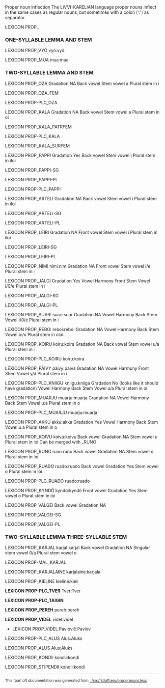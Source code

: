 Proper noun inflection
The LIVVI-KARELIAN language proper nouns inflect in the same cases as regular
nouns, but sometimes with a colon (':') as separator.

LEXICON PROP_ 

### ONE-SYLLABLE LEMMA AND STEM
LEXICON PROP_VYÖ vyö:vyö

LEXICON PROP_MUA mua:maa



### TWO-SYLLABLE LEMMA AND STEM
LEXICON PROP_OZA
Gradation NA
Back vowel
Stem  vowel a
Plural stem in i

LEXICON PROP_OZA_FEM

LEXICON PROP-PLC_OZA


LEXICON PROP_KALA 
Gradation NA
Back vowel
Stem  vowel a
Plural stem in oi



LEXICON PROP_KALA_PATRFEM 

LEXICON PROP-PLC_KALA 

LEXICON PROP_KALA_SURFEM 




LEXICON PROP_PAPPI 
Gradation Yes
Back vowel
Stem	 vowel i
Plural stem in iloi

LEXICON PROP_PAPPI-SG 

LEXICON PROP_PAPPI-PL 

LEXICON PROP-PLC_PAPPI 

LEXICON PROP_ARTELI
Gradation NA
Back vowel
Stem  vowel i
Plural stem in iloi

LEXICON PROP_ARTELI-SG

LEXICON PROP_ARTELI-PL


LEXICON PROP_LEIRI
Gradation NA
Front vowel
Stem  vowel i
Plural stem in iloi

LEXICON PROP_LEIRI-SG

LEXICON PROP_LEIRI-PL



LEXICON PROP_NIMI nimi:nim
Gradation NA
Front vowel
Stem	 vowel i/e
Plural stem in i


LEXICON PROP_JÄLGI 
Gradation Yes
Vowel Harmony Front
Stem Vowel i/0/e
Plural stem in i

LEXICON PROP_JÄLGI-SG 

LEXICON PROP_JÄLGI-PL 





LEXICON PROP_SUARI suari:suar
Gradation NA
Vowel Harmony Back
Stem Vowel i/0/e
Plural stem in i




LEXICON PROP_REBOI reboi:reboi
Gradation NA
Vowel Harmony Back
Stem Vowel oi/o
Plural stem in oloi




LEXICON PROP_KOIRU koiru:koira
Gradation NA
Back vowel
Stem	 vowel u/a
Plural stem in i


LEXICON PROP-PLC_KOIRU koiru:koira


LEXICON PROP_PÄIVY päivy:päivä
Gradation NA
Vowel Harmony Front
Stem Vowel y/ä
Plural stem in i





LEXICON PROP-PLC_KNIIGU kniigu:kniiga
Gradation No (looks like it should have gradation)
Vowel Harmony Back
Stem Vowel u/a
Plural stem in oi

LEXICON PROP_MUARJU muarju:muarja
Gradation NA
Vowel Harmony Back
Stem Vowel u:a
Plural stem in o


LEXICON PROP-PLC_MUARJU muarju:muarja




LEXICON PROP_AKKU akku:akka
Gradation Yes
Vowel Harmony Back
Stem Vowel u:a
Plural stem in o



LEXICON PROP_KOIVU koivu:koivu
Back vowel
Gradation NA
Stem vowel u
Plural stem in loi
Can be merged with _RUNO



LEXICON PROP_RUNO runo:runo
Back	vowel
Gradation NA
Stem vowel o
Plural stem in loi

LEXICON PROP_RUADO ruado:ruado
Back vowel
Gradation Yes
Stem vowel o
Plural stem in loi

LEXICON PROP-PLC_RUADO ruado:ruado

LEXICON PROP_KYNDÖ kyndö:kyndö
Front vowel
Gradation Yes
Stem vowel o
Plural stem in loi


LEXICON PROP_VALGEI 
Back	vowel
Gradation NA

LEXICON PROP_VALGEI-SG 

LEXICON PROP_VALGEI-PL 




### TWO-SYLLABLE LEMMA THREE-SYLLABLE STEM

LEXICON PROP_KARJAL karjal:karjal
Back vowel
Gradation NA
Singular stem vowel 0/a
Plural stem vowel o


LEXICON PROP-MAL_KARJAL 

LEXICON PROP_KARJALAINE karjalaine:karjala

LEXICON PROP_KIELINE kieline:kieli

**LEXICON PROP-PLC_TVER** Tver:Tver


**LEXICON PROP-PLC_TAIGIN**


**LEXICON PROP_PEREH** pereh:pereh


**LEXICON PROP_VIDEL** videl:videl


* LEXICON PROP_VIDEL Pavlovič:Pavlov


LEXICON PROP-PLC_ALUS Alus:Aluks

LEXICON PROP_ALUS Alus:Aluks

LEXICON PROP_KONDII kondii:kondi

LEXICON PROP_STIPENDII kondii:kondi



* * *
<small>This (part of) documentation was generated from [../src/fst/affixes/propernouns.lexc](http://github.com/giellalt/lang-olo/blob/main/../src/fst/affixes/propernouns.lexc)</small>